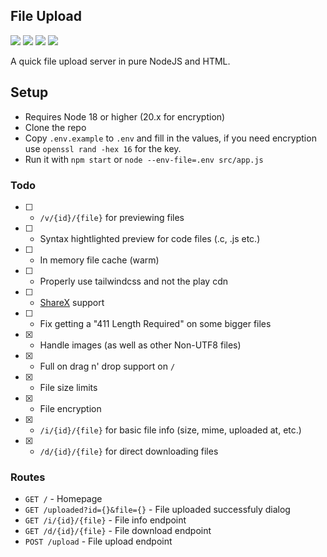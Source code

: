 ## File Upload

![](https://img.shields.io/badge/Node%20js-339933?style=for-the-badge&logo=nodedotjs&logoColor=white)
![](https://img.shields.io/badge/Tailwind%20CSS-38B2AC?style=for-the-badge&logo=tailwind-css&logoColor=white)
![](https://img.shields.io/badge/HTML5-E34F26?style=for-the-badge&logo=html5&logoColor=white)
![](https://img.shields.io/badge/prettier-1A2C34?style=for-the-badge&logo=prettier&logoColor=F7BA3E)

A quick file upload server in pure NodeJS and HTML.

## Setup

-   Requires Node 18 or higher (20.x for encryption)
-   Clone the repo
-   Copy `.env.example` to `.env` and fill in the values, if you need encryption use `openssl rand -hex 16` for the key.
-   Run it with `npm start` or `node --env-file=.env src/app.js`

### Todo

-   [ ] -   `/v/{id}/{file}` for previewing files
-   [ ] -   Syntax hightlighted preview for code files (.c, .js etc.)
-   [ ] -   In memory file cache (warm)
-   [ ] -   Properly use tailwindcss and not the play cdn
-   [ ] -   [ShareX](https://getsharex.com/) support
-   [ ] -   Fix getting a "411 Length Required" on some bigger files
-   [x] -   Handle images (as well as other Non-UTF8 files)
-   [x] -   Full on drag n' drop support on `/`
-   [x] -   File size limits
-   [x] -   File encryption
-   [x] -   `/i/{id}/{file}` for basic file info (size, mime, uploaded at, etc.)
-   [x] -   `/d/{id}/{file}` for direct downloading files

### Routes

-   `GET /` - Homepage
-   `GET /uploaded?id={}&file={}` - File uploaded successfuly dialog
-   `GET /i/{id}/{file}` - File info endpoint
-   `GET /d/{id}/{file}` - File download endpoint
-   `POST /upload` - File upload endpoint
